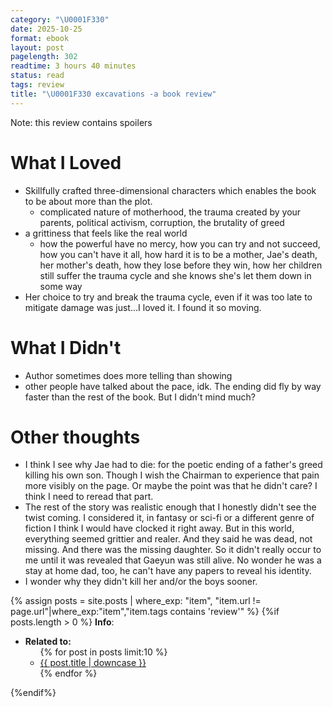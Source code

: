 ```yaml
---
category: "\U0001F330"
date: 2025-10-25
format: ebook
layout: post
pagelength: 302
readtime: 3 hours 40 minutes
status: read
tags: review
title: "\U0001F330 excavations -a book review"
---
```


Note: this review contains spoilers
# What I Loved
- Skillfully crafted three-dimensional characters which enables the book to be about more than the plot.
	- complicated nature of motherhood, the trauma created by your parents, political activism, corruption, the brutality of greed
- a grittiness that feels like the real world
	- how the powerful have no mercy, how you can try and not succeed, how you can't have it all, how hard it is to be a mother, Jae's death, her mother's death, how they lose before they win, how her children still suffer the trauma cycle and she knows she's let them down in some way
- Her choice to try and break the trauma cycle, even if it was too late to mitigate damage was just...I loved it. I found it so moving.
# What I Didn't 
- Author sometimes does more telling than showing
- other people have talked about the pace, idk. The ending did fly by way faster than the rest of the book. But I didn't mind much?
# Other thoughts
- I think I see why Jae had to die: for the poetic ending of a father's greed killing his own son. Though I wish the Chairman to experience that pain more visibly on the page. Or maybe the point was that he didn't care? I think I need to reread that part.
- The rest of the story was realistic enough that I honestly didn't see the twist coming. I considered it, in fantasy or sci-fi or a different genre of fiction I think I would have clocked it right away. But in this world, everything seemed grittier and realer. And they said he was dead, not missing. And there was the missing daughter. So it didn't really occur to me until it was revealed that Gaeyun was still alive. No wonder he was a stay at home dad, too, he can't have any papers to reveal his identity.
- I wonder why they didn't kill her and/or the boys sooner.


{% assign posts = site.posts | where_exp: "item", "item.url != page.url"|where_exp:"item","item.tags contains 'review'" %}
{%if posts.length > 0 %}
**Info**:
<ul><li><b>Related to:</b>
<ul>
{% for post in posts limit:10 %}
  <li><a href="{{ post.url | relative_url }}">{{ post.title | downcase }}</a></li>
{% endfor %}
</ul></li></ul>
{%endif%}